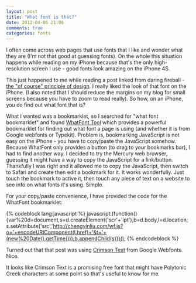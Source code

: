 ```yaml
---
layout: post
title: "What font is that?"
date: 2012-04-06 21:06
comments: true
categories: fonts
---
```


I often come across web pages that use fonts that I like and wonder what they are (I'm not that good at guessing fonts). On the whole this situation happens while reading on my iPhone because that's the only high-resolution screen I use - good fonts look amazing on the iPhone 4S.

This just happened to me while reading a post linked from daring fireball - [the "of course" principle of design](http://om.co/2012/04/05/the-of-course-principle-of-design/). I really liked the look of that font on the iPhone. (I also noted that I should reduce the margins on my blog for small screens because you have to zoom to read really). So how, on an iPhone, you do find out what font that is?

What I wanted was a bookmarklet, so I searched for "what font bookmarklet" and found [WhatFont Tool](http://chengyinliu.com/whatfont.html) which provides a powerful bookmarklet for finding out what font a page is using (and whether it is from Google webfonts or Typekit). Problem is, bookmarking JavaScript is not easy on the iPhone - you have to copy/paste the JavaScript somehow. Because WhatFont only provides a button (to drag to your bookmarks bar), I had to find another way. I decided to try the Mercury web browser, guessing it might have a way to copy the JavaScript for a link/button. Thankfully I was right and it allowed me to copy the JavaScript, then switch to Safari and create then edit a bookmark for it. It works wonderfully. Just touch the bookmark to active it, then touch any piece of text on a website to see info on what fonts it's using. Simple.

For your copy/paste convenience, I have provided the code for the WhatFont bookmarklet:

{% codeblock lang:javascript %}
javascript:(function(){var%20d=document,s=d.createElement('scr'+'ipt'),b=d.body,l=d.location;s.setAttribute('src','http://chengyinliu.com/wf.js?o='+encodeURIComponent(l.href)+'&t='+(new%20Date().getTime()));b.appendChild(s)})();
{% endcodeblock %}

Turned out that that post was using [Crimson Text](http://aldusleaf.org/crimson/) from Google Webfonts. Nice.

It looks like Crimson Text is a promising free font that might have Polytonic Greek characters at some point so that's useful to know for me.
